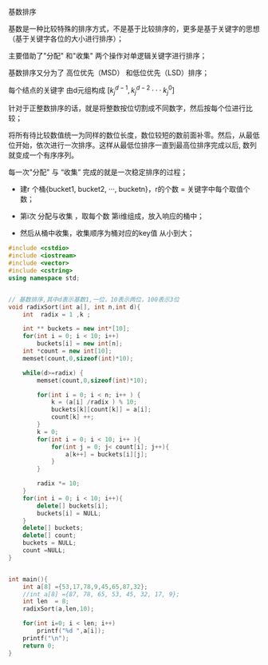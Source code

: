 基数排序

基数是一种比较特殊的排序方式，不是基于比较排序的，更多是基于关键字的思想（基于关键字各位的大小进行排序）；

主要借助了"分配" 和"收集" 两个操作对单逻辑关键字进行排序；

基数排序又分为了 高位优先（MSD） 和低位优先（LSD）排序；

每个结点的关键字 由d元组构成    $[k_j^{d-1},k_j^{d-2}···k_j^{0}]$ 

针对于正整数排序的话，就是将整数按位切割成不同数字，然后按每个位进行比较；

将所有待比较数值统一为同样的数位长度，数位较短的数前面补零。然后，从最低位开始，依次进行一次排序。这样从最低位排序一直到最高位排序完成以后, 数列就变成一个有序序列。

每一次"分配" 与 “收集” 完成的就是一次稳定排序的过程；

- 建r 个桶{bucket1, bucket2, ···,  bucketn}，r的个数 =  关键字中每个取值个数；

- 第i次 分配与收集 ，取每个数 第i维组成，放入响应的桶中；

- 然后从桶中收集，收集顺序为桶对应的key值 从小到大；

  

```C++
#include <cstdio>
#include <iostream>
#include <vector>
#include <cstring>
using namespace std;


// 基数排序,其中d表示基数1,一位，10表示两位，100表示3位
void radixSort(int a[], int n,int d){
    int  radix = 1 ,k ;

    int ** buckets = new int*[10];
    for(int i = 0; i < 10; i++)
        buckets[i] = new int[n];
    int *count = new int[10];   
    memset(count,0,sizeof(int)*10);

    while(d>=radix) {
        memset(count,0,sizeof(int)*10);

        for(int i = 0; i < n; i++ ) {
            k = (a[i] /radix ) % 10;
            buckets[k][count[k]] = a[i];
            count[k] ++; 
        }
        k = 0;
        for(int i = 0; i < 10; i++ ){
            for(int j = 0; j< count[i]; j++){
                a[k++] = buckets[i][j];
            }
        }

        radix *= 10;
    }
    for(int i = 0; i < 10; i++){
        delete[] buckets[i];
        buckets[i] = NULL;
    }
    delete[] buckets;
    delete[] count;
    buckets = NULL;
    count =NULL;
}   


int main(){
    int a[8] ={53,17,78,9,45,65,87,32};
    //int a[8] ={87, 78, 65, 53, 45, 32, 17, 9};
    int len  = 8;
    radixSort(a,len,10);

    for(int i=0; i < len; i++)
        printf("%d ",a[i]);
    printf("\n");
    return 0;
}
```

